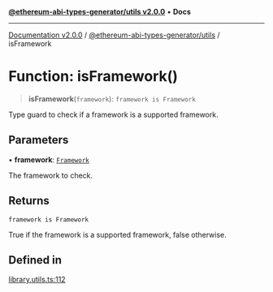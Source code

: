 [**@ethereum-abi-types-generator/utils v2.0.0**](../README.md) • **Docs**

***

[Documentation v2.0.0](../../../packages.md) / [@ethereum-abi-types-generator/utils](../README.md) / isFramework

# Function: isFramework()

> **isFramework**(`framework`): `framework is Framework`

Type guard to check if a framework is a supported framework.

## Parameters

• **framework**: [`Framework`](../../types/type-aliases/Framework.md)

The framework to check.

## Returns

`framework is Framework`

True if the framework is a supported framework, false otherwise.

## Defined in

[library.utils.ts:112](https://github.com/niZmosis/ethereum-abi-types-generator/blob/8be0c174f1ad191b06c4413881733fc6912573c5/packages/utils/src/library.utils.ts#L112)
